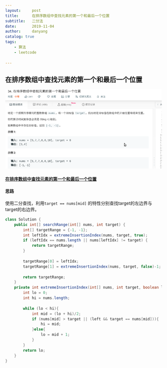 ```yaml
---
layout:     post
title:      在排序数组中查找元素的第一个和最后一个位置
subtitle:   二分法
date:       2019-11-04
author:     danyang
catalog: true
tags:
    - 算法
    - leetcode

---
```


## 在排序数组中查找元素的第一个和最后一个位置

![](../img/在排序数组中查找元素的第一个和最后一个位置.png)

#### [在排序数组中查找元素的第一个和最后一个位置](https://leetcode-cn.com/problems/find-first-and-last-position-of-element-in-sorted-array/)



#### 思路

使用二分查找，利用`target == nums[mid]` 的特性分别查找target的左边界与target的右边界。

```java
class Solution {
    public int[] searchRange(int[] nums, int target) {
        int[] targetRange = {-1, -1};
        int leftIdx = extremeInsertionIndex(nums, target, true);
        if (leftIdx == nums.length || nums[leftIdx] != target) {
            return targetRange;
        }

        targetRange[0] = leftIdx;
        targetRange[1] = extremeInsertionIndex(nums, target, false)-1;

        return targetRange;
    }
    private int extremeInsertionIndex(int[] nums, int target, boolean left) {
        int lo = 0;
        int hi = nums.length;
        
        while (lo < hi){
            int mid = (lo + hi)/2;
            if (nums[mid] > target || (left && target == nums[mid])){
                hi = mid;
            }else{
                lo = mid + 1;
            }
        }
        return lo;
    }
}
```

